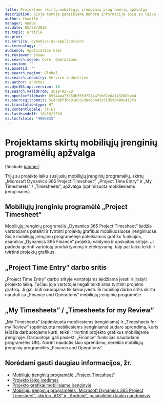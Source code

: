 ```yaml
---
title: Projektams skirtų mobiliųjų įrenginių programėlių apžvalga
description: Šioje temoje pateikiama bendra informacija apie su laiku susijusias projektų programas, skirtas „Microsoft Dynamics 365 Project Timesheet”, „Project Time Entry” ir „My Timesheets” / „Timesheets”, kurias galima pasiekti mobiliajame įrenginyje.
author: Yowelle
manager: AnnBe
ms.date: 05/28/2019
ms.topic: article
ms.prod: ''
ms.service: dynamics-ax-applications
ms.technology: ''
audience: Application User
ms.reviewer: josaw
ms.search.scope: Core, Operations
ms.custom: ''
ms.assetid: ''
ms.search.region: Global
ms.search.industry: Service industries
ms.author: andchoi
ms.dyn365.ops.version: 10
ms.search.validFrom: 2019-02-28
ms.openlocfilehash: 69f44aa73b33bf55df324a71b67e0a743208b4e4
ms.sourcegitcommit: 5c4c9bf3ba018562d6cb3443c01d550489c415fa
ms.translationtype: HT
ms.contentlocale: lt-LT
ms.lasthandoff: 10/16/2020
ms.locfileid: "4080825"
---
```

# <a name="project-mobile-applications-overview"></a>Projektams skirtų mobiliųjų įrenginių programėlių apžvalga

[!include [banner](../includes/banner.md)]

Trijų su projekto laiku susijusių mobiliųjų įrenginių programėlių, skirtų „Microsoft Dynamics 365 Project Timesheet”, „Project Time Entry” ir „My Timesheets” / „Timesheets”, apžvalga (optimizuota mobiliesiems įrenginiams).

## <a name="project-timesheet-mobile-app"></a>Mobiliųjų įrenginių programėlė „Project Timesheet“

Mobiliųjų įrenginių programėlė „Dynamics 365 Project Timesheet“ leidžia vartotojams pateikti ir tvirtinti projektų grafikus mobiliuosiuose įrenginiuose. Šioje mobiliųjų įrenginių programėlėje pateikiamos grafiko funkcijos, esančios „Dynamics 365 Finance” projektų valdymo ir apskaitos srityje. Ji padeda gerinti vartotojų produktyvumą ir efektyvumą, taip pat laiku teikti ir tvirtinti projektų grafikus.

## <a name="project-time-entry-workspace"></a>„Project Time Entry” darbo sritis

„Project Time Entry” darbo srityje vartotojams leidžiama įvesti ir įrašyti projekto laiką. Tačiau joje vartotojai negali teikti arba tvirtinti projekto grafikų. Ji gali būti naudojama tik laikui įvesti. Ši mobilioji darbo sritis skirta naudoti su „Finance and Operations“ mobiliųjų įrenginių programėle.

## <a name="my-timesheetstimesheets-for-my-review"></a>„My Timesheets” / „Timesheets for my Review”

„My Timesheets” (optimizuota mobiliesiems įrenginiams) ir „Timesheets for my Review” (optimizuota mobiliesiems įrenginiams) sudaro sprendimą, kuris leidžia darbuotojams kurti, teikti ir tvirtinti projekto grafikus mobiliajame įrenginyje. Darbuotojai gali pasiekti „Finance” funkcijas naudodami programėlės URL. Norint naudotis šiuo sprendimu, nereikia mobiliųjų įrenginių programėlės „Finance and Operations”.

## <a name="for-more-information"></a>Norėdami gauti daugiau informacijos, žr.

- [Mobiliųjų įrenginių programėlė „Project Timesheet“](project-timesheet.md)
- [Projekto laiko įvedimas]( project-time-entry-mobile-workspace.md)
- [Projekto grafikai mobiliajame įrenginyje](Mobile-timesheets.md)
- [Mobiliųjų įrenginių programėlės „Microsoft Dynamics 365 Project Timesheet”, skirtos „iOS“ ir „Android“, pasirinktinių laukų naudojimas](custom-fields-mobile.md)
